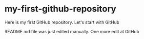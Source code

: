 # my-first-github-repository
Here is my first GitHub repository. Let's start with GitHub

README.md file was just edited manually. One more edit at GitHub
